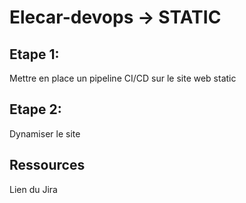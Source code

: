 # Elecar-devops -> STATIC

## Etape 1:
Mettre en place un pipeline CI/CD sur le site web static

## Etape 2:
Dynamiser le site


## Ressources
Lien du Jira
